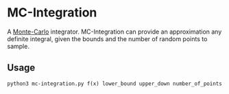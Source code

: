 MC-Integration
============

A [Monte-Carlo](https://en.wikipedia.org/wiki/Monte_Carlo_method) integrator. MC-Integration can provide an approximation any definite integral, given the bounds and the number of random points to sample.

Usage
------

	python3 mc-integration.py f(x) lower_bound upper_down number_of_points

